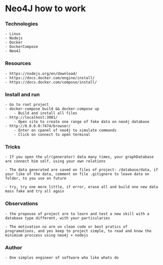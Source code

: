 # Neo4J how to work

### Technologies
    - Linux
    - Nodejs
    - Docker
    - DockerCompose
    - Neo4J

### Resources
    - https://nodejs.org/en/download/
    - https://docs.docker.com/engine/install/
    - https://docs.docker.com/compose/install/

### Install and run
    - Go to root project
    - docker-compose build && docker-compose up
        - Build and install all files
    - http://localhost:3001/
        - Open site to create one range of fake data on neo4j database
    - http://0.0.0.0:7474/browser/
        - Enter on cpanel of neo4j to simulate commands
        - Click on connect to open terminal

### Tricks
    - If you open the ulr(generator) data many times, your graphDatabase are connect him self, using your own relations

    - The data generated are saved on files of project: /database/data, if your like of the data, comment on file .gitignore to leave data on folder, to you use on future

    - try, try one more little, if error, erase all and build one new data mass fake and try all again

### Observations

    - the propouse of project are to learn and test a new skill with a database type different, with your particularies

    - The motivation no are on clean code or best pratics of programations, and yes keep to project simple, to read and know the minimium proccess using neo4j + nodejs

### Author
    - One simples engineer of software who like whats do